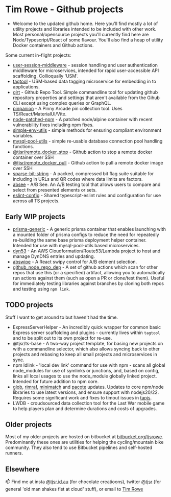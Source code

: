 # Tim Rowe - Github projects

- Welcome to the updated github home.  Here you'll find mostly a lot of utility projects and libraries intended to be included with other work.  Most personal/opensource projects you'll currently find here are Node/Typescript/React of some flavour.  You'll also find a heap of utility Docker containers and Github actions.

Some current in-flight projects:

- [user-session-middleware](https://github.com/tjsr/user-session-middleware) - session handling and user authentication middleware for microservices, intended for rapid user-accessible API scaffolding. Collioqually 'USM'.
- [tagtool](https://github.com/tjsr/tagtool) - USM-based data tagging microservice for embedding in to applications.
- [girt](https://github.com/tjsr/girt) - Github Repo Tool.  Simple commandline tool for updating github repository properties and settings that aren't available from the Gihub CLI except using complex queries or GraphQL.
- [pinpanion](https://github.com/tjsr/pinpanion) - A Pinny Arcade pin collection tool.  Uses TS/React/MaterialUI/Vite.
- [node-patched-npm](https://github.com/tjsr/node_patched_npm) - A patched node/alpine container with recent vulnerability fixes including npm fixes.
- [simple-env-utils](https://github.com/tjsr/simple-env-utils) - simple methods for ensuring compliant environment variables.
- [mysql-pool-utils](https://github.com/tjsr/mysql-pool-utils) - simple re-usable database connection pool handling functions.
- [@tjsr/remote_docker_stop](https://github.com/tjsr/remote_docker_stop) - Github action to stop a remote docker container over SSH
- [@tjsr/remote_docker_pull](https://github.com/tjsr/remote_docker_pull) - Github action to pull a remote docker image over SSH
- [sparse-bit-string](https://github.com/tjsr/sparse-bit-string) - A packed, compressed bit flag suite suitable for including in URLs and QR codes where data limits are factors.
- [absee](https://github.com/tjsr/absee) - A/B See.  An A/B testing tool that allows users to compare and select from presented elements or sets.
- [eslint-config](https://github.com/tjsr/eslint-config) - Shared typescript-eslint rules and configuration for use across all TS projects.

## Early WIP projects

- [prisma-generic](https://github.com/tjsr/prisma-generic) - A generic prisma container that enables launching with a mounted folder of prisma configs to reduce the need for repeatedly re-building the same base prisma deployment helper container. Intended for use with mysql-pool-utils based microservices.
- [dyn53](https://github.com/tjsr/dyn53) - An AWS Cloudformation/Route53/Lambda project to host and manage DynDNS entries and updating.
- [abswipe](https://github.com/tjsr/abswipe) - A React swipy control for A/B element selection.
- [github_node_repo_dep](https://github.com/tjsr/github_node_repo_dep) - A set of github actions which scan for other repos that use this (or a specified) artifact, allowing you to automatically run actions against them (such as open a PR or clone/test them).  Useful for immediately testing libraries against branches by cloning both repos and testing using `npm link`.

## TODO projects

Stuff I want to get around to but haven't had the time.

- ExpressServerHelper - An incredibly quick wrapper for common basic Express server scaffolding and plugins - currently lives within `tagtool` and to be split out to its own project for re-use.
- @tjsr/ts-base - A two-way project template, for basing new projects on with a commandline selector, which also allows syncing back to other projects and rebasing to keep all small projects and microservices in sync.
- npm ldlink - 'local dev link' command for use with npm - scans all global node_modules for use of symlinks or junctions, and, based on config, links all local usages to use the node_module globally linked project. Intended for future addition to npm core.
- [glob](https://github.com/isaacs/node-glob), [rimraf](https://github.com/isaacs/rimraf), [minimatch](https://github.com/isaacs/minimatch) and [pacote](https://github.com/npm/pacote) updates. Updates to core npm/node libraries to use latest versions, and ensure support with nodejs20/22. Requires some significant work and fixes to timout issues in [tapjs](https://github.com/tapjs/tapjs).
- LWDB - croudsourced data collection tool for the Last War mobile game to help players plan and determine durations and costs of upgrades.

## Older projects

Most of my older projects are hosted on bitbucket at [bitbucket.org/tjsrowe](https://bitbucket.org/tjsrowe).  Predominantly these ones are utilities for helping the cycling/mountain bike community.  They also tend to use Bitbucket pipelines and self-hosted runners.

## Elsewhere

📫 Find me at insta [@tjsr.id.au](https://www.instagram.com/tjsr.id.au) (for chocolate creatioons), twitter [@tjsr](https://x.com/tjsr) (for general 'old man shakes fist at cloud' stuff), or email to [Tim Rowe](mailto:tim@tjsr.id.au)
